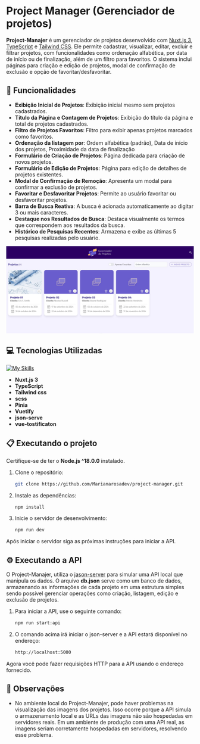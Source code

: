 # Project Manager (Gerenciador de projetos)

**Project-Manajer** é um gerenciador de projetos desenvolvido com [Nuxt.js 3](https://nuxt.com/), [TypeScript](https://www.typescriptlang.org/) e  [Tailwind CSS](https://reactjs.org/). Ele permite cadastrar, visualizar, editar, excluir e filtrar projetos, com funcionalidades como ordenação alfabética, por data de início ou de finalização, além de um filtro para favoritos. O sistema inclui páginas para criação e edição de projetos, modal de confirmação de exclusão e opção de favoritar/desfavoritar.

## 🚀 Funcionalidades

- **Exibição Inicial de Projetos**: Exibição inicial mesmo sem projetos cadastrados.
- **Título da Página e Contagem de Projetos**: Exibição do título da página e total de projetos cadastrados.
- **Filtro de Projetos Favoritos**: Filtro para exibir apenas projetos marcados como favoritos.
- **Ordenação da listagem por**: Ordem alfabética (padrão), Data de início dos projetos, Proximidade da data de finalização
- **Formulário de Criação de Projetos**: Página dedicada para criação de novos projetos.
- **Formulário de Edição de Projetos**: Página para edição de detalhes de projetos existentes.
- **Modal de Confirmação de Remoção**: Apresenta um modal para confirmar a exclusão de projetos.
- **Favoritar e Desfavoritar Projetos**: Permite ao usuário favoritar ou desfavoritar projetos.
- **Barra de Busca Reativa**: A busca é acionada automaticamente ao digitar 3 ou mais caracteres.
- **Destaque nos Resultados de Busca**: Destaca visualmente os termos que correspondem aos resultados da busca.
- **Histórico de Pesquisas Recentes**: Armazena e exibe as últimas 5 pesquisas realizadas pelo usuário.

![Screenshot da aplicação](./src/assets/readme/Pagina-inicial.jpeg)

## 💻 Tecnologias Utilizadas

[![My Skills](https://skillicons.dev/icons?i=nuxt,ts,tailwind,sass,pinia,vuetify)](https://skillicons.dev)

- **Nuxt.js 3**
- **TypeScript**
- **Tailwind css**
- **scss**
- **Pinia**
- **Vuetify**
- **json-serve**
- **vue-tostificaton**

## 📋 Executando o projeto

Certifique-se de ter o **Node.js ^18.0.0** instalado.

1. Clone o repositório: 
   ```sh
   git clone https://github.com/Marianarosadev/project-manager.git
   
2. Instale as dependências: 
   ```sh
   npm install

3. Inicie o servidor de desenvolvimento: 
   ```sh
   npm run dev

 Após iniciar o servidor siga as próximas instruções para iniciar a API.

## ⚙️ Executando a API

O Project-Manajer, utiliza o  [jason-server](https://www.npmjs.com/package/json-server) para simular uma API local que manipula os dados. O arquivo **db.json** serve como um banco de dados, armazenando as informações de cada projeto em uma estrutura simples sendo possível gerenciar operações como criação, listagem, edição e exclusão de projetos.

1. Para iniciar a API, use o seguinte comando: 
   ```sh
   npm run start:api

2. O comando acima irá iniciar o json-server e a API estará disponível no endereço: 
   ```sh
   http://localhost:5000

Agora você pode fazer requisições HTTP para a API usando o endereço fornecido.

 ## 🧾️ Observações

 - No ambiente local do Project-Manajer, pode haver problemas na visualização das imagens dos projetos. Isso ocorre porque a API simula o armazenamento local e as URLs das imagens não são hospedadas em servidores reais. Em um ambiente de produção com uma API real, as imagens seriam corretamente hospedadas em servidores, resolvendo esse problema.
